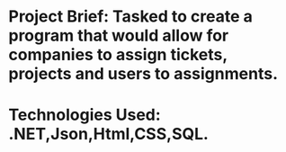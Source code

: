 # Project Brief: Tasked to create a program that would allow for companies to assign tickets, projects and users to assignments.
# Technologies Used: .NET,Json,Html,CSS,SQL.
